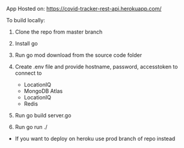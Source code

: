 App Hosted on: https://covid-tracker-rest-api.herokuapp.com/

To build locally:
1) Clone the repo from master branch 
2) Install go
3) Run go mod download from the source code folder
4) Create .env file and provide hostname, password, accesstoken to connect to 
    - LocationIQ
    - MongoDB Atlas
    - LocationIQ
    - Redis 

5) Run go build server.go
6) Run go run ./


* If you want to deploy on heroku use prod branch of repo instead
